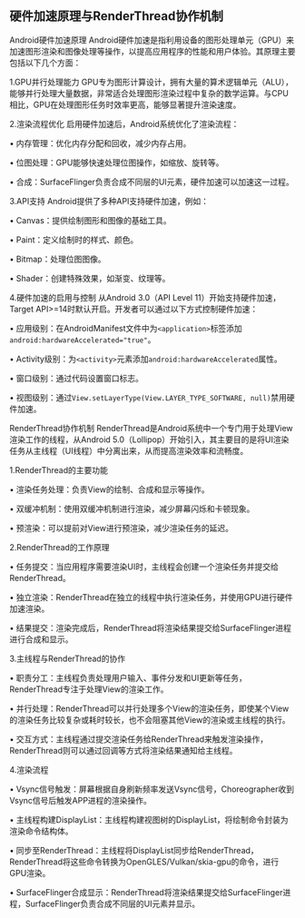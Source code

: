 ## 硬件加速原理与RenderThread协作机制

Android硬件加速原理
Android硬件加速是指利用设备的图形处理单元（GPU）来加速图形渲染和图像处理等操作，以提高应用程序的性能和用户体验。其原理主要包括以下几个方面：


1.GPU并行处理能力
GPU专为图形计算设计，拥有大量的算术逻辑单元（ALU），能够并行处理大量数据，非常适合处理图形渲染过程中复杂的数学运算。与CPU相比，GPU在处理图形任务时效率更高，能够显著提升渲染速度。


2.渲染流程优化
启用硬件加速后，Android系统优化了渲染流程：

• 内存管理：优化内存分配和回收，减少内存占用。

• 位图处理：GPU能够快速处理位图操作，如缩放、旋转等。

• 合成：SurfaceFlinger负责合成不同层的UI元素，硬件加速可以加速这一过程。


3.API支持
Android提供了多种API支持硬件加速，例如：

• Canvas：提供绘制图形和图像的基础工具。

• Paint：定义绘制时的样式、颜色。

• Bitmap：处理位图图像。

• Shader：创建特殊效果，如渐变、纹理等。


4.硬件加速的启用与控制
从Android 3.0（API Level 11）开始支持硬件加速，Target API>=14时默认开启。开发者可以通过以下方式控制硬件加速：

• 应用级别：在AndroidManifest文件中为`<application>`标签添加`android:hardwareAccelerated="true"`。

• Activity级别：为`<activity>`元素添加`android:hardwareAccelerated`属性。

• 窗口级别：通过代码设置窗口标志。

• 视图级别：通过`View.setLayerType(View.LAYER_TYPE_SOFTWARE, null)`禁用硬件加速。


RenderThread协作机制
RenderThread是Android系统中一个专门用于处理View渲染工作的线程，从Android 5.0（Lollipop）开始引入，其主要目的是将UI渲染任务从主线程（UI线程）中分离出来，从而提高渲染效率和流畅度。


1.RenderThread的主要功能

• 渲染任务处理：负责View的绘制、合成和显示等操作。

• 双缓冲机制：使用双缓冲机制进行渲染，减少屏幕闪烁和卡顿现象。

• 预渲染：可以提前对View进行预渲染，减少渲染任务的延迟。


2.RenderThread的工作原理

• 任务提交：当应用程序需要渲染UI时，主线程会创建一个渲染任务并提交给RenderThread。

• 独立渲染：RenderThread在独立的线程中执行渲染任务，并使用GPU进行硬件加速渲染。

• 结果提交：渲染完成后，RenderThread将渲染结果提交给SurfaceFlinger进程进行合成和显示。


3.主线程与RenderThread的协作

• 职责分工：主线程负责处理用户输入、事件分发和UI更新等任务，RenderThread专注于处理View的渲染工作。

• 并行处理：RenderThread可以并行处理多个View的渲染任务，即使某个View的渲染任务比较复杂或耗时较长，也不会阻塞其他View的渲染或主线程的执行。

• 交互方式：主线程通过提交渲染任务给RenderThread来触发渲染操作，RenderThread则可以通过回调等方式将渲染结果通知给主线程。


4.渲染流程

• Vsync信号触发：屏幕根据自身刷新频率发送Vsync信号，Choreographer收到Vsync信号后触发APP进程的渲染操作。

• 主线程构建DisplayList：主线程构建视图树的DisplayList，将绘制命令封装为渲染命令结构体。

• 同步至RenderThread：主线程将DisplayList同步给RenderThread，RenderThread将这些命令转换为OpenGLES/Vulkan/skia-gpu的命令，进行GPU渲染。

• SurfaceFlinger合成显示：RenderThread将渲染结果提交给SurfaceFlinger进程，SurfaceFlinger负责合成不同层的UI元素并显示。